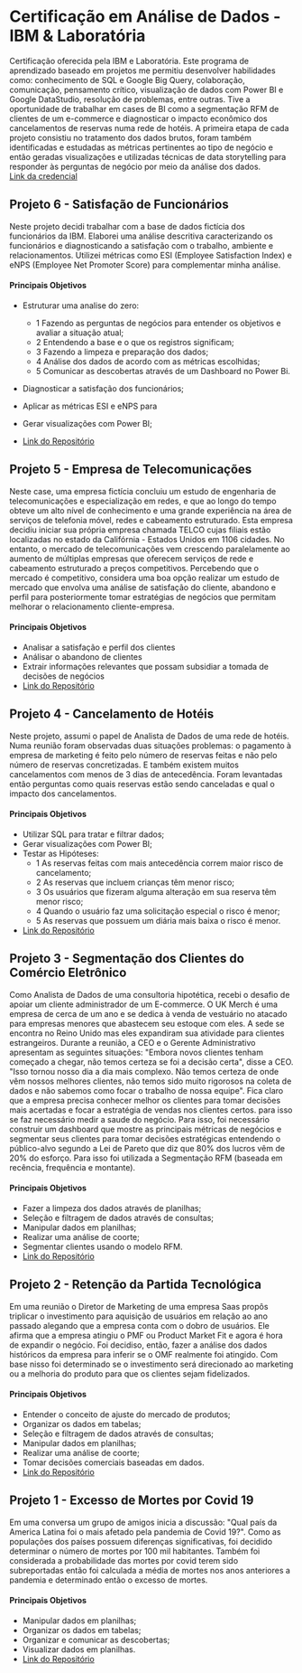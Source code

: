 
# Certificação em Análise de Dados - IBM & Laboratória 

Certificação oferecida pela IBM e Laboratória. Este programa de aprendizado baseado em projetos me permitiu desenvolver habilidades como: conhecimento de SQL e Google Big Query, colaboração, comunicação, pensamento crítico, visualização de dados com Power BI e Google DataStudio, resolução de problemas, entre outras. Tive a oportunidade de trabalhar em cases de BI como a segmentação RFM de clientes de um e-commerce e diagnosticar o impacto econômico dos cancelamentos de reservas numa rede de hotéis. A primeira etapa de cada projeto consistiu  no tratamento dos dados brutos, foram também identificadas e estudadas as métricas pertinentes ao tipo de negócio e então geradas visualizações e utilizadas técnicas de data storytelling para responder às perguntas de negócio por meio da análise dos dados.
<br>[Link da credencial](https://www.credly.com/badges/8bb788d9-06ee-4bd7-992d-a7d5caddaa9a)



## Projeto 6 - Satisfação de Funcionários
Neste projeto decidi trabalhar com a base de dados fictícia dos funcionários da IBM. Elaborei uma análise descritiva caracterizando os funcionários e diagnosticando a satisfação com o trabalho, ambiente e relacionamentos. Utilizei métricas como ESI (Employee Satisfaction Index) e eNPS (Employee Net Promoter Score) para complementar minha análise.
#### Principais Objetivos
- Estruturar uma analise do zero:
  - 1 Fazendo as perguntas de negócios para entender os objetivos e avaliar a situação atual;
  - 2 Entendendo a base e o que os registros significam;
  - 3 Fazendo a limpeza e preparação dos dados;
  - 4 Análise dos dados de acordo com as métricas escolhidas;
  - 5 Comunicar as descobertas através de um Dashboard no Power Bi.
 - Diagnosticar a satisfação dos funcionários;
 - Aplicar as métricas ESI e eNPS para 

- Gerar visualizações com Power BI;

 - [Link do Repositório](https://github.com/Anacaloi/certificacao-ibm-laboratoria/tree/main/p6-rh)

## Projeto 5 - Empresa de Telecomunicações
Neste case, uma empresa fictícia concluiu um estudo de engenharia de telecomunicações e especialização em redes, e que ao longo do tempo obteve um alto nível de conhecimento e uma grande experiência na área de serviços de telefonia móvel, redes e cabeamento estruturado. Esta empresa decidiu iniciar sua própria empresa chamada TELCO cujas filiais estão localizadas no estado da Califórnia - Estados Unidos em 1106 cidades. No entanto, o mercado de telecomunicações vem crescendo paralelamente ao aumento de múltiplas empresas que oferecem serviços de rede e cabeamento estruturado a preços competitivos. Percebendo que o mercado é competitivo, considera uma boa opção realizar um estudo de mercado que envolva uma análise de satisfação do cliente, abandono e perfil para posteriormente tomar estratégias de negócios que permitam melhorar o relacionamento cliente-empresa.
#### Principais Objetivos
- Analisar a satisfação e perfil dos clientes
- Análisar o abandono de clientes
- Extrair informações relevantes que possam subsidiar a tomada de decisões de negócios
 - [Link do Repositório](https://github.com/Anacaloi/certificacao-ibm-laboratoria/tree/main/p5-telecomunicacoes)

## Projeto 4 - Cancelamento de Hotéis
Neste projeto, assumi o papel de Analista de Dados de uma rede de hotéis. Numa reunião foram observadas duas situações problemas: o pagamento à empresa de marketing é feito pelo número de reservas feitas e não pelo número de reservas concretizadas. E também existem muitos cancelamentos com menos de 3 dias de antecedência. Foram levantadas então perguntas como quais reservas estão sendo canceladas e qual o impacto dos cancelamentos.
#### Principais Objetivos
- Utilizar SQL para tratar e filtrar dados;
- Gerar visualizações com Power BI;
- Testar as Hipóteses:
  - 1 As reservas feitas com mais antecedência correm maior risco de cancelamento;
  - 2 As reservas que incluem crianças têm menor risco;
  - 3 Os usuários que fizeram alguma alteração em sua reserva têm menor risco;
  - 4 Quando o usuário faz uma solicitação especial o risco é menor;
  - 5 As reservas que possuem um diária mais baixa o risco é menor.
 - [Link do Repositório](https://github.com/Anacaloi/certificacao-ibm-laboratoria/tree/main/p4-turismo)

## Projeto 3 - Segmentação dos Clientes do Comércio Eletrônico
Como Analista de Dados de uma consultoria hipotética, recebi o desafio de apoiar um cliente administrador de um E-commerce. O UK Merch é uma empresa de cerca de um ano e se dedica à venda de vestuário no atacado para empresas menores que abastecem seu estoque com eles. A sede se encontra no Reino Unido mas eles expandiram sua atividade para clientes estrangeiros. Durante a reunião, a CEO e o Gerente Administrativo apresentam as seguintes situações: "Embora novos clientes tenham começado a chegar, não temos certeza se foi a decisão certa", disse a CEO. "Isso tornou nosso dia a dia mais complexo. Não temos certeza de onde vêm nossos melhores clientes, não temos sido muito rigorosos na coleta de dados e não sabemos como focar o trabalho de nossa equipe".
Fica claro que a empresa precisa conhecer melhor os clientes para tomar decisões mais acertadas e focar a estratégia de vendas nos clientes certos. para isso se faz necessário medir a saude do negócio. Para isso, foi necessário construir um dashboard que mostre as principais métricas de negócios e segmentar seus clientes para tomar decisões estratégicas entendendo o público-alvo segundo a Lei de Pareto que diz que 80% dos lucros vêm de 20% do esforço. Para isso foi utilizada a Segmentação RFM (baseada em recência, frequência e montante).

#### Principais Objetivos
- Fazer a limpeza dos dados através de planilhas;
- Seleção e filtragem de dados através de consultas;
- Manipular dados em planilhas;
- Realizar uma análise de coorte;
- Segmentar clientes usando o modelo RFM.
 - [Link do Repositório](https://github.com/Anacaloi/certificacao-ibm-laboratoria/tree/main/p3-segmentacao)

## Projeto 2 - Retenção da Partida Tecnológica
Em uma reunião o Diretor de Marketing de uma empresa Saas propôs triplicar o investimento para aquisição de usuários em relação ao ano passado alegando que a empresa conta com o dobro de usuários. Ele afirma que a empresa atingiu o PMF ou Product Market Fit e agora é hora de expandir o negócio. Foi decidiso, então, fazer a análise dos dados históricos da empresa para inferir se o OMF realmente foi atingido. Com base nisso foi determinado se o investimento será direcionado ao marketing ou a melhoria do produto para que os clientes sejam fidelizados.

#### Principais Objetivos
- Entender o conceito de ajuste do mercado de produtos;
- Organizar os dados em tabelas;
- Seleção e filtragem de dados através de consultas;
- Manipular dados em planilhas;
- Realizar uma análise de coorte;
- Tomar decisões comerciais baseadas em dados.
- [Link do Repositório](https://github.com/Anacaloi/certificacao-ibm-laboratoria/tree/main/p2-retencao)

## Projeto 1 - Excesso de Mortes por Covid 19
Em uma conversa um grupo de amigos inicia a discussão: "Qual país da America Latina foi o mais afetado pela pandemia de Covid 19?". Como as populações dos países possuem diferenças significativas, foi decidido determinar o número de mortes por 100 mil habitantes. Também foi considerada a probabilidade das mortes por covid terem sido subreportadas então foi calculada a média de mortes nos anos anteriores a pandemia e determinado então o excesso de mortes. 
#### Principais Objetivos
- Manipular dados em planilhas;
- Organizar os dados em tabelas;
- Organizar e comunicar as descobertas;
- Visualizar dados em planilhas.
- [Link do Repositório](https://github.com/Anacaloi/certificacao-ibm-laboratoria/tree/main/p1-covid)



